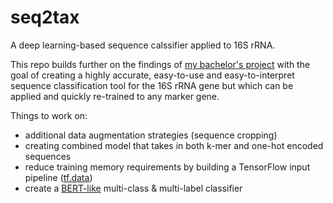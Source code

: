 # seq2tax
A deep learning-based sequence calssifier applied to 16S rRNA.

This repo builds further on the findings of [my bachelor's project](https://github.com/Lab-Vankerschaver/16S-ML-models) with the goal of creating a highly accurate, easy-to-use and easy-to-interpret sequence classification tool for the 16S rRNA gene but which can be applied and quickly re-trained to any marker gene.

Things to work on:
- additional data augmentation strategies (sequence cropping)
- creating combined model that takes in both k-mer and one-hot encoded sequences
- reduce training memory requirements by building a TensorFlow input pipeline ([tf.data](https://www.tensorflow.org/guide/data))
- create a [BERT-like](https://www.tensorflow.org/text/tutorials/classify_text_with_bert) multi-class & multi-label classifier
